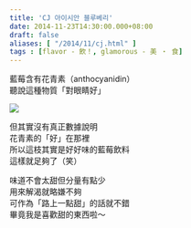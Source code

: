 ```yaml
---
title: 'CJ 아이시안 블루베리'
date: 2014-11-23T14:30:00.000+08:00
draft: false
aliases: [ "/2014/11/cj.html" ]
tags : [flavor - 飲！, glamorous - 美 ‧ 食]
---
```


藍莓含有花青素（anthocyanidin）  
聽說這種物質「對眼睛好」  

[![](https://2.bp.blogspot.com/-bl0OLS18cZo/XFbSw3Fya9I/AAAAAAAAH5k/yBc_BUGdDZcxwYUc9LMiU1KQEm2G9CaUwCLcBGAs/s640/15231586383_b33bac806f_z.jpg)](https://2.bp.blogspot.com/-bl0OLS18cZo/XFbSw3Fya9I/AAAAAAAAH5k/yBc_BUGdDZcxwYUc9LMiU1KQEm2G9CaUwCLcBGAs/s1600/15231586383_b33bac806f_z.jpg)

但其實沒有真正數據說明  
花青素的「好」在那裡  
所以這枝其實是好好味的藍莓飲料  
這樣就足夠了（笑）  
  
味道不會太甜但分量有點少  
用來解渴就略嫌不夠  
可作為「路上一點甜」的話就不錯  
畢竟我是喜歡甜的東西啦～